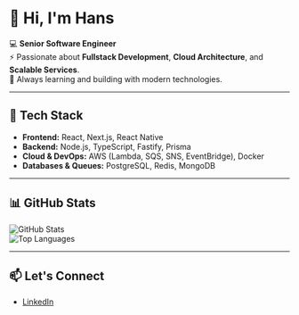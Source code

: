 # 👋 Hi, I'm Hans

💻 **Senior Software Engineer**  
⚡ Passionate about **Fullstack Development**, **Cloud Architecture**, and **Scalable Services**.  
🚀 Always learning and building with modern technologies.  

---

## 🚀 Tech Stack
- **Frontend:** React, Next.js, React Native  
- **Backend:** Node.js, TypeScript, Fastify, Prisma  
- **Cloud & DevOps:** AWS (Lambda, SQS, SNS, EventBridge), Docker  
- **Databases & Queues:** PostgreSQL, Redis, MongoDB  

---


## 📊 GitHub Stats
![GitHub Stats](https://github-readme-stats.vercel.app/api?username=hlebon&show_icons=true&theme=radical)  
![Top Languages](https://github-readme-stats.vercel.app/api/top-langs/?username=hlebon&layout=compact&theme=radical)

---

## 📫 Let's Connect
- [LinkedIn](https://www.linkedin.com/in/hansgarcia/) 
